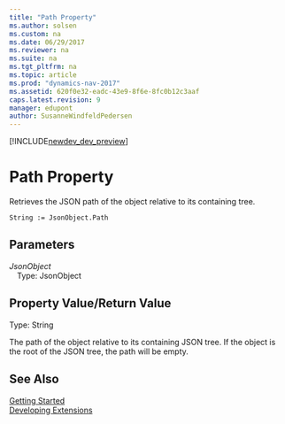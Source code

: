 ```yaml
---
title: "Path Property"
ms.author: solsen
ms.custom: na
ms.date: 06/29/2017
ms.reviewer: na
ms.suite: na
ms.tgt_pltfrm: na
ms.topic: article
ms.prod: "dynamics-nav-2017"
ms.assetid: 620f0e32-eadc-43e9-8f6e-8fc0b12c3aaf
caps.latest.revision: 9
manager: edupont
author: SusanneWindfeldPedersen
---
```


[!INCLUDE[newdev_dev_preview](../includes/newdev_dev_preview.md)]

# Path Property
Retrieves the JSON path of the object relative to its containing tree.

```
String := JsonObject.Path
```

## Parameters
*JsonObject*  
&emsp;Type: JsonObject

## Property Value/Return Value
Type: String

The path of the object relative to its containing JSON tree.
If the object is the root of the JSON tree, the path will be empty.

## See Also
[Getting Started](../devenv-get-started.md)  
[Developing Extensions](../devenv-dev-overview.md)
